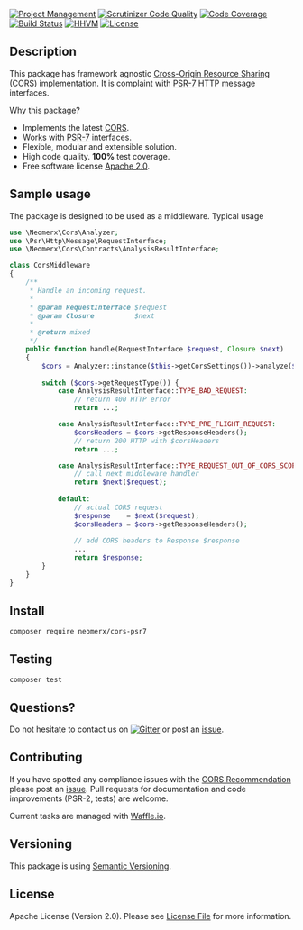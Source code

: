 [![Project Management](https://img.shields.io/badge/project-management-blue.svg)](https://waffle.io/neomerx/cors-psr7)
[![Scrutinizer Code Quality](https://scrutinizer-ci.com/g/neomerx/cors-psr7/badges/quality-score.png?b=master)](https://scrutinizer-ci.com/g/neomerx/cors-psr7/?branch=master)
[![Code Coverage](https://scrutinizer-ci.com/g/neomerx/cors-psr7/badges/coverage.png?b=master)](https://scrutinizer-ci.com/g/neomerx/cors-psr7/?branch=master)
[![Build Status](https://travis-ci.org/neomerx/cors-psr7.svg?branch=master)](https://travis-ci.org/neomerx/cors-psr7)
[![HHVM](https://img.shields.io/hhvm/neomerx/cors-psr7.svg)](https://travis-ci.org/neomerx/cors-psr7)
[![License](https://img.shields.io/packagist/l/neomerx/cors-psr7.svg)](https://packagist.org/packages/neomerx/cors-psr7)

## Description

This package has framework agnostic [Cross-Origin Resource Sharing](www.w3.org/TR/cors/) (CORS) implementation. It is complaint with [PSR-7](http://www.php-fig.org/psr/psr-7/) HTTP message interfaces.

Why this package?

- Implements the latest [CORS](www.w3.org/TR/cors/).
- Works with [PSR-7](http://www.php-fig.org/psr/psr-7/) interfaces.
- Flexible, modular and extensible solution.
- High code quality. **100%** test coverage.
- Free software license [Apache 2.0](LICENSE).

## Sample usage

The package is designed to be used as a middleware. Typical usage

```php
use \Neomerx\Cors\Analyzer;
use \Psr\Http\Message\RequestInterface;
use \Neomerx\Cors\Contracts\AnalysisResultInterface;

class CorsMiddleware
{
    /**
     * Handle an incoming request.
     *
     * @param RequestInterface $request
     * @param Closure          $next
     *
     * @return mixed
     */
    public function handle(RequestInterface $request, Closure $next)
    {
        $cors = Analyzer::instance($this->getCorsSettings())->analyze($request);
        
        switch ($cors->getRequestType()) {
            case AnalysisResultInterface::TYPE_BAD_REQUEST:
                // return 400 HTTP error
                return ...;

            case AnalysisResultInterface::TYPE_PRE_FLIGHT_REQUEST:
                $corsHeaders = $cors->getResponseHeaders();
                // return 200 HTTP with $corsHeaders
                return ...;

            case AnalysisResultInterface::TYPE_REQUEST_OUT_OF_CORS_SCOPE:
                // call next middleware handler
                return $next($request);
            
            default:
                // actual CORS request
                $response    = $next($request);
                $corsHeaders = $cors->getResponseHeaders();
                
                // add CORS headers to Response $response
                ...
                return $response;
        }
    }
}
```

## Install

```
composer require neomerx/cors-psr7
```

## Testing

```
composer test
```

## Questions?

Do not hesitate to contact us on [![Gitter](https://badges.gitter.im/Join%20Chat.svg)](https://gitter.im/neomerx/json-api) or post an [issue](https://github.com/neomerx/cors-psr7/issues).

## Contributing

If you have spotted any compliance issues with the [CORS Recommendation](http://www.w3.org/TR/cors/) please post an [issue](https://github.com/neomerx/cors-psr7/issues). Pull requests for documentation and code improvements (PSR-2, tests) are welcome.

Current tasks are managed with [Waffle.io](https://waffle.io/neomerx/cors-psr7).

## Versioning

This package is using [Semantic Versioning](http://semver.org/).

## License

Apache License (Version 2.0). Please see [License File](LICENSE) for more information.
